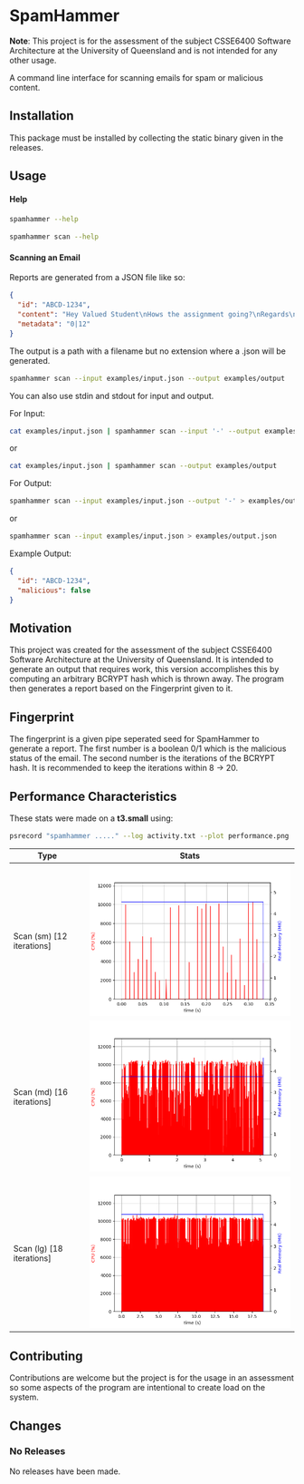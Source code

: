 # SpamHammer

**Note**: This project is for the assessment of the subject CSSE6400 Software Architecture at the University of Queensland and is not intended for any other usage.

A command line interface for scanning emails for spam or malicious content.

## Installation

This package must be installed by collecting the static binary given in the releases.

## Usage

#### Help

```bash
spamhammer --help
```

```bash
spamhammer scan --help
```


#### Scanning an Email

Reports are generated from a JSON file like so:

```json
{
  "id": "ABCD-1234",
  "content": "Hey Valued Student\nHows the assignment going?\nRegards\nEvan Hughes",
  "metadata": "0|12"
}
```

The output is a path with a filename but no extension where a .json will be generated.

```bash
spamhammer scan --input examples/input.json --output examples/output
```

You can also use stdin and stdout for input and output.

For Input:

```bash
cat examples/input.json | spamhammer scan --input '-' --output examples/output
```

or 

```bash
cat examples/input.json | spamhammer scan --output examples/output
```

For Output:

```bash
spamhammer scan --input examples/input.json --output '-' > examples/output.json
```

or 

```bash
spamhammer scan --input examples/input.json > examples/output.json
```


Example Output:

```json
{
  "id": "ABCD-1234",
  "malicious": false
}
```

## Motivation

This project was created for the assessment of the subject CSSE6400 Software Architecture at the University of Queensland.  It is intended to generate an output that requires work, this version accomplishes this by computing an arbitrary BCRYPT hash which is thrown away. The program then generates a report based on the Fingerprint given to it.

## Fingerprint

The fingerprint is a given pipe seperated seed for SpamHammer to generate a report. The first number is a boolean 0/1 which is the malicious status of the email. The second number is the iterations of the BCRYPT hash. It is recommended to keep the iterations within 8 -> 20.

## Performance Characteristics

These stats were made on a **t3.small** using:

```bash
psrecord "spamhammer ....." --log activity.txt --plot performance.png
```

| Type                      | Stats                       |
|---------------------------|-----------------------------|
| Scan (sm) [12 iterations] | ![](performance/small.png)  |
| Scan (md) [16 iterations] | ![](performance/medium.png) |
| Scan (lg) [18 iterations] | ![](performance/large.png)  |

## Contributing

Contributions are welcome but the project is for the usage in an assessment so some aspects of the program are intentional to create load on the system.

## Changes

### No Releases

No releases have been made.